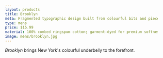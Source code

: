 ```yaml
---
layout: products
title: Brooklyn
meta: Fragmented typographic design built from colourful bits and pieces.
type: mens
price: $15.99
material: 100% combed ringspun cotton; garment-dyed for premium softness and minimal shrinkage.
image: mens/brooklyn.jpg
---
```


*Brooklyn* brings New York's colourful underbelly to the forefront.

